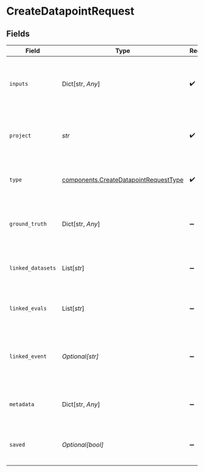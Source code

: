 # CreateDatapointRequest


## Fields

| Field                                                                                          | Type                                                                                           | Required                                                                                       | Description                                                                                    |
| ---------------------------------------------------------------------------------------------- | ---------------------------------------------------------------------------------------------- | ---------------------------------------------------------------------------------------------- | ---------------------------------------------------------------------------------------------- |
| `inputs`                                                                                       | Dict[str, *Any*]                                                                               | :heavy_check_mark:                                                                             | Arbitrary JSON object containing the inputs for the datapoint                                  |
| `project`                                                                                      | *str*                                                                                          | :heavy_check_mark:                                                                             | UUID for the project to which the datapoint belongs                                            |
| `type`                                                                                         | [components.CreateDatapointRequestType](../../models/components/createdatapointrequesttype.md) | :heavy_check_mark:                                                                             | Type of datapoint - "evaluation" or "fine-tuning"                                              |
| `ground_truth`                                                                                 | Dict[str, *Any*]                                                                               | :heavy_minus_sign:                                                                             | Expected output JSON object for the datapoint                                                  |
| `linked_datasets`                                                                              | List[*str*]                                                                                    | :heavy_minus_sign:                                                                             | Ids of all datasets that include the datapoint                                                 |
| `linked_evals`                                                                                 | List[*str*]                                                                                    | :heavy_minus_sign:                                                                             | Ids of evaluations where the datapoint is included                                             |
| `linked_event`                                                                                 | *Optional[str]*                                                                                | :heavy_minus_sign:                                                                             | Event id for the event from which the datapoint was created                                    |
| `metadata`                                                                                     | Dict[str, *Any*]                                                                               | :heavy_minus_sign:                                                                             | Any additional metadata for the datapoint                                                      |
| `saved`                                                                                        | *Optional[bool]*                                                                               | :heavy_minus_sign:                                                                             | Whether the datapoint is saved or detected                                                     |